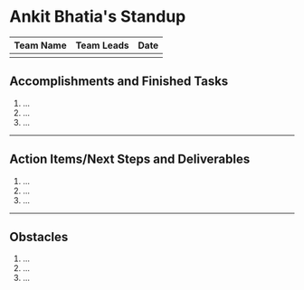# Ankit Bhatia's Standup

| Team Name | Team Leads | Date |  
|-----------|------------| ---- |
|           |            |      |


## Accomplishments and Finished Tasks
1. ... 
2. ...
3. ...
---
## Action Items/Next Steps and Deliverables
1. ...
2. ...
3. ...
---
## Obstacles
1. ...
2. ...
3. ...